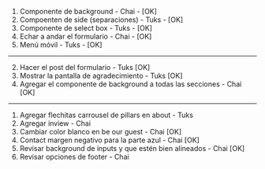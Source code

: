 1. Componente de background - Chai - [OK]
2. Compoenten de side (separaciones) - Tuks - [OK]
3. Componente de select box - Tuks - [OK]
4. Echar a andar el formulario - Chai - [OK]
5. Menú móvil - Tuks - [OK]

-----

2. Hacer el post del formulario - Tuks [OK]
3. Mostrar la pantalla de agradecimiento - Tuks [OK]
4. Agregar el componente de background a todas las secciones - Chai [OK]

-----

1. Agregar flechitas carrousel de pillars en about - Tuks
2. Agregar inview - Chai
3. Cambiar color blanco en be our guest - Chai [OK]
4. Contact margen negativo para la parte azul - Chai [OK]
5. Revisar background de inputs y que estén bien alineados - Chai [OK]
6. Revisar opciones de footer - Chai